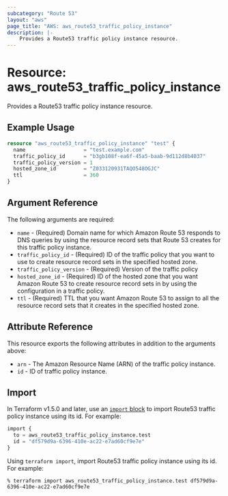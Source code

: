 ```yaml
---
subcategory: "Route 53"
layout: "aws"
page_title: "AWS: aws_route53_traffic_policy_instance"
description: |-
    Provides a Route53 traffic policy instance resource.
---
```


# Resource: aws_route53_traffic_policy_instance

Provides a Route53 traffic policy instance resource.

## Example Usage

```terraform
resource "aws_route53_traffic_policy_instance" "test" {
  name                   = "test.example.com"
  traffic_policy_id      = "b3gb108f-ea6f-45a5-baab-9d112d8b4037"
  traffic_policy_version = 1
  hosted_zone_id         = "Z033120931TAQO548OGJC"
  ttl                    = 360
}
```

## Argument Reference

The following arguments are required:

* `name` - (Required) Domain name for which Amazon Route 53 responds to DNS queries by using the resource record sets that Route 53 creates for this traffic policy instance.
* `traffic_policy_id` - (Required) ID of the traffic policy that you want to use to create resource record sets in the specified hosted zone.
* `traffic_policy_version` - (Required) Version of the traffic policy
* `hosted_zone_id` - (Required) ID of the hosted zone that you want Amazon Route 53 to create resource record sets in by using the configuration in a traffic policy.
* `ttl` - (Required) TTL that you want Amazon Route 53 to assign to all the resource record sets that it creates in the specified hosted zone.

## Attribute Reference

This resource exports the following attributes in addition to the arguments above:

* `arn` - The Amazon Resource Name (ARN) of the traffic policy instance.
* `id` - ID of traffic policy instance.

## Import

In Terraform v1.5.0 and later, use an [`import` block](https://developer.hashicorp.com/terraform/language/import) to import Route53 traffic policy instance using its id. For example:

```terraform
import {
  to = aws_route53_traffic_policy_instance.test
  id = "df579d9a-6396-410e-ac22-e7ad60cf9e7e"
}
```

Using `terraform import`, import Route53 traffic policy instance using its id. For example:

```console
% terraform import aws_route53_traffic_policy_instance.test df579d9a-6396-410e-ac22-e7ad60cf9e7e
```
